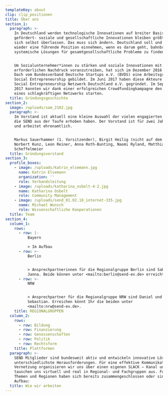 ```yaml
---
templateKey: about
clip: clip_positionen
title: Über uns
section_1:
  paragraph: >-
    In Deutschland werden technologische Innovationen auf breiter Basis
    gefördert- soziale und gesellschaftliche Innovationen bleiben größtenteils
    sich selbst überlassen. Das muss sich ändern. Deutschland soll und kann
    wieder eine führende Position einnehmen, wenn es darum geht, bahnbrechende,
    systemische Lösungen für gesamtgesellschaftliche Probleme zu finden. 


    Um Sozialunternehmer*innen zu stärken und soziale Innovationen mit dem
    erforderlichen Nachdruck voranzutreiben, hat sich im Dezember 2016 unter dem
    Dach vom Bundesverband Deutsche Startups e.V. (BVDS) eine Arbeitsgruppe zu
    Social Entrepreneurship gebildet. Im Juni 2017 haben diese Akteure das
    Social Entrepreneurship Netzwerk Deutschland e.V. gegründet. Im September
    2017 konnten wir dank einer erfolgreichen Crowdfundingkampagne den Aufbau
    eines schlagkräftigen Netzwerks starten.
  title: Gründungsgeschichte
section_2:
  image: /uploads/sam_2102.jpg
  paragraph: >-
    Im Vorstand ist aktuell eine kleine Auswahl der vielen engagierten Menschen,
    die SEND aus der Taufe erhoben haben. Der Vorstand ist für zwei Jahre im Amt
    und arbeitet ehrenamtlich.


    Markus Sauerhammer (1. Vorsitzender), Birgit Heilig (nicht auf dem Foto),
    Norbert Kunz, Leon Reiner, Anna Roth-Bunting, Naomi Ryland, Matthias
    Scheffelmeier
  title: Gründungsvorstand
section_3:
  profile_boxes:
    - image: /uploads/katrin_elsemann.jpg
      name: Katrin Elsemann
      organization: ''
      role: Verbandsleitung
    - image: /uploads/katharina_osbelt-4-2.jpg
      name: Katharina Osbelt
      role: Community Management
    - image: /uploads/send_01.02.18_internet-335.jpg
      name: Michael Wunsch
      role: Wissenschaftliche Kooperationen
  title: Team
section_4:
  column_1:
    rows:
      - row: |-
          Bayern 

          > Im Aufbau
      - row: >-
          Berlin


          > Ansprechpartnerinnen für die Regionalgruppe Berlin sind Sabrina und
          Janna. Beide können unter <mailto:berlin@send-ev.de> erreicht werden.
      - row: >-
          NRW


          > Ansprechpartner für die Regionalgruppe NRW sind Daniel und
          Sebastian. Erreichen könnt Ihr die beiden unter
          <mailto:nrw@send-ev.de>.
    title: REGIONALGRUPPEN
  column_2:
    rows:
      - row: Bildung
      - row: Finanzierung
      - row: Genossenschaften
      - row: Politik
      - row: Rechtsform
    title: Plattformen
  paragraph: >-
    SEND Mitglieder sind bundesweit aktiv und entwickeln innovative Lösungen für
    unterschiedlichste Herausforderungen. Für eine effektive Kommunikation und
    Vernetzung organisieren wir uns über einen eigenen SLACK – Kanal und
    tauschen uns virtuell und real in Regional- und Fachgruppen aus. Folgende
    Themen und Regionen haben sich bereits zusammengeschlossen oder sind im
    Aufbau:
  title: Wie wir arbeiten
---
```


